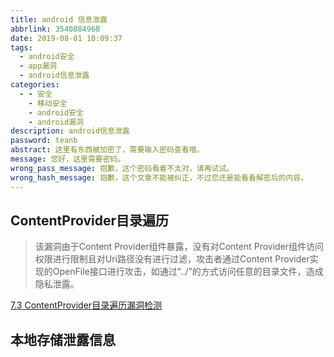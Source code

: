 ```yaml
---
title: android 信息泄露
abbrlink: 3540884968
date: 2019-08-01 10:09:37
tags:
  - android安全
  - app漏洞
  - android信息泄露
categories:
  - - 安全
    - 移动安全
    - android安全
    - android漏洞
description: android信息泄露
password: teanb
abstract: 这里有东西被加密了，需要输入密码查看哦。
message: 您好，这里需要密码。
wrong_pass_message: 抱歉，这个密码看着不太对，请再试试。
wrong_hash_message: 抱歉，这个文章不能被纠正，不过您还是能看看解密后的内容。
---
```

## ContentProvider目录遍历

> 该漏洞由于Content Provider组件暴露，没有对Content Provider组件访问权限进行限制且对Uri路径没有进行过滤，攻击者通过Content Provider实现的OpenFile接口进行攻击，如通过”../”的方式访问任意的目录文件，造成隐私泄露。  


[7.3 ContentProvider目录遍历漏洞检测](http://01hackcode.com/wiki/7.3)  

## 本地存储泄露信息
